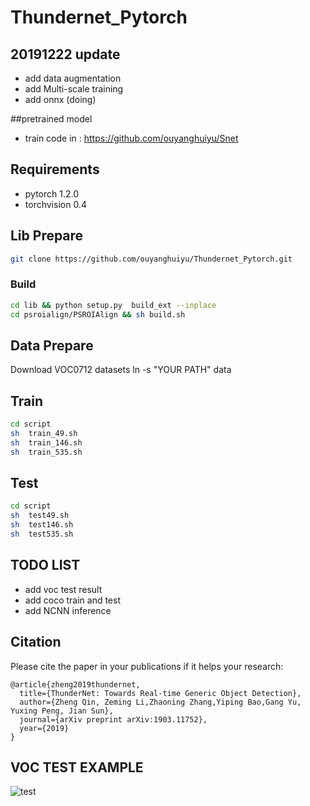 # Thundernet_Pytorch
## 20191222 update
- add data augmentation
- add Multi-scale training
- add onnx (doing)

##pretrained model
- train code in : https://github.com/ouyanghuiyu/Snet

## Requirements
* pytorch 1.2.0
* torchvision 0.4



## Lib Prepare 
```sh
git clone https://github.com/ouyanghuiyu/Thundernet_Pytorch.git
```

### Build  
```sh
cd lib && python setup.py  build_ext --inplace
cd psroialign/PSROIAlign && sh build.sh 
 ```   
## Data Prepare 
Download VOC0712 datasets 
ln -s "YOUR PATH" data

## Train
```sh
cd script
sh  train_49.sh
sh  train_146.sh
sh  train_535.sh
```

## Test
```sh
cd script
sh  test49.sh
sh  test146.sh
sh  test535.sh
```


## TODO LIST
 
 - add voc test result
 - add coco train and test
 - add NCNN inference

## Citation
Please cite the paper in your publications if it helps your research:
```
@article{zheng2019thundernet,
  title={ThunderNet: Towards Real-time Generic Object Detection},
  author={Zheng Qin, Zeming Li,Zhaoning Zhang,Yiping Bao,Gang Yu, Yuxing Peng, Jian Sun},
  journal={arXiv preprint arXiv:1903.11752},
  year={2019}
}
```

## VOC TEST EXAMPLE
![test](https://github.com/ouyanghuiyu/Thundernet_Pytorch/blob/master/voc_images/output/2008_000005.jpg)






